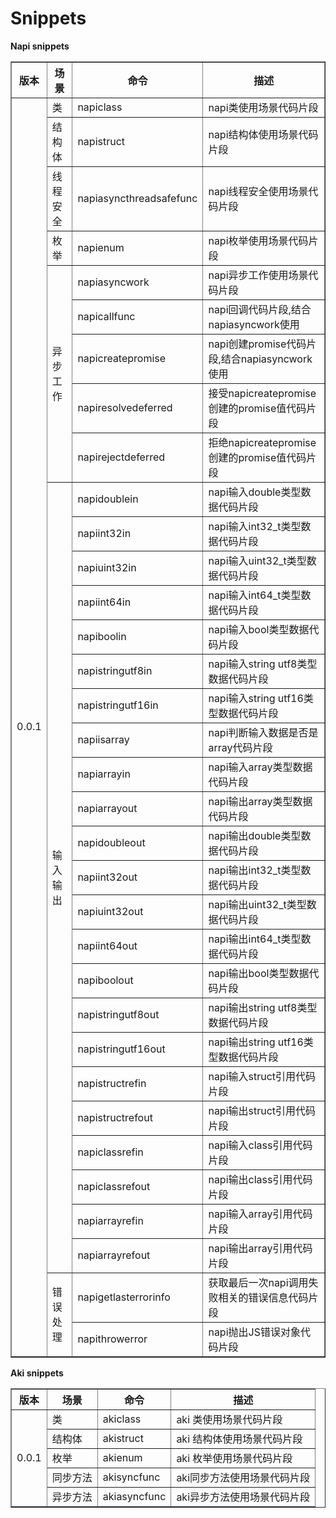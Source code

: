 # Snippets

**Napi snippets**

<table border="1">
  <tr>
    <th>版本</th>
    <th>场景</th>
    <th>命令</th>
    <th>描述</th>
  </tr>
  <tr>
    <td rowspan="34">0.0.1</td>
    <td>类</td>
    <td>napiclass</td>
    <td>napi类使用场景代码片段</td>
  </tr>
  <tr>
    <td>结构体</td>
    <td>napistruct</td>
    <td>napi结构体使用场景代码片段</td>
  </tr>
  <tr>
    <td>线程安全</td>
    <td>napiasyncthreadsafefunc</td>
    <td>napi线程安全使用场景代码片段</td>
  </tr>
  <tr>
    <td>枚举</td>
    <td>napienum</td>
    <td>napi枚举使用场景代码片段</td>
  </tr>
  <tr>
    <td rowspan="5">异步工作</td>
    <td>napiasyncwork</td>
    <td>napi异步工作使用场景代码片段</td>
  </tr>
  <tr>
    <td>napicallfunc</td>
    <td>napi回调代码片段,结合napiasyncwork使用</td>
  </tr>
  <tr>
    <td>napicreatepromise</td>
    <td>napi创建promise代码片段,结合napiasyncwork使用</td>
  </tr>
  <tr>
    <td>napiresolvedeferred</td>
    <td>接受napicreatepromise创建的promise值代码片段</td>
  </tr>
  <tr>
    <td>napirejectdeferred</td>
    <td>拒绝napicreatepromise创建的promise值代码片段</td>
  </tr>
  <tr>
    <td rowspan="23">输入输出</td>
    <td>napidoublein</td>
    <td>napi输入double类型数据代码片段</td>
  </tr>
  <tr>
    <td>napiint32in</td>
    <td>napi输入int32_t类型数据代码片段</td>
  </tr>
  <tr>
    <td>napiuint32in</td>
    <td>napi输入uint32_t类型数据代码片段</td>
  </tr>
  <tr>
    <td>napiint64in</td>
    <td>napi输入int64_t类型数据代码片段</td>
  </tr>
  <tr>
    <td>napiboolin</td>
    <td>napi输入bool类型数据代码片段</td>
  </tr>
  <tr>
    <td>napistringutf8in</td>
    <td>napi输入string utf8类型数据代码片段</td>
  </tr>
  <tr>
    <td>napistringutf16in</td>
    <td>napi输入string utf16类型数据代码片段</td>
  </tr>
  <tr>
    <td>napiisarray</td>
    <td>napi判断输入数据是否是array代码片段</td>
  </tr>
  <tr>
    <td>napiarrayin</td>
    <td>napi输入array类型数据代码片段</td>
  </tr>
  <tr>
    <td>napiarrayout</td>
    <td>napi输出array类型数据代码片段</td>
  </tr>
  <tr>
    <td>napidoubleout</td>
    <td>napi输出double类型数据代码片段</td>
  </tr>
  <tr>
    <td>napiint32out</td>
    <td>napi输出int32_t类型数据代码片段</td>
  </tr>
  <tr>
    <td>napiuint32out</td>
    <td>napi输出uint32_t类型数据代码片段</td>
  </tr>
  <tr>
    <td>napiint64out</td>
    <td>napi输出int64_t类型数据代码片段</td>
  </tr>
  <tr>
    <td>napiboolout</td>
    <td>napi输出bool类型数据代码片段</td>
  </tr>
  <tr>
    <td>napistringutf8out</td>
    <td>napi输出string utf8类型数据代码片段</td>
  </tr>
  <tr>
    <td>napistringutf16out</td>
    <td>napi输出string utf16类型数据代码片段</td>
  </tr>
  <tr>
    <td>napistructrefin</td>
    <td>napi输入struct引用代码片段</td>
  </tr>
  <tr>
    <td>napistructrefout</td>
    <td>napi输出struct引用代码片段</td>
  </tr>
  <tr>
    <td>napiclassrefin</td>
    <td>napi输入class引用代码片段</td>
  </tr>
  <tr>
    <td>napiclassrefout</td>
    <td>napi输出class引用代码片段</td>
  </tr>
  <tr>
    <td>napiarrayrefin</td>
    <td>napi输入array引用代码片段</td>
  </tr>
  <tr>
    <td>napiarrayrefout</td>
    <td>napi输出array引用代码片段</td>
  </tr>
  <tr>
    <td rowspan="2">错误处理</td>
    <td>napigetlasterrorinfo</td>
    <td>获取最后一次napi调用失败相关的错误信息代码片段</td>
  </tr>
  <tr>
    <td>napithrowerror</td>
    <td>napi抛出JS错误对象代码片段</td>
  </tr>
</table>


**Aki snippets**

<table border="1">
  <tr>
    <th>版本</th>
    <th>场景</th>
    <th>命令</th>
    <th>描述</th>
  </tr>
  <tr>
    <td rowspan="5">0.0.1</td>
    <td>类</td>
    <td>akiclass</td>
    <td>aki 类使用场景代码片段</td>
  </tr>
  <tr>
    <td>结构体</td>
    <td>akistruct</td>
    <td>aki 结构体使用场景代码片段</td>
  </tr>
  <tr>
    <td>枚举</td>
    <td>akienum</td>
    <td>aki 枚举使用场景代码片段</td>
  </tr>
  <tr>
    <td>同步方法</td>
    <td>akisyncfunc</td>
    <td>aki同步方法使用场景代码片段</td>
  </tr>
  <tr>
    <td>异步方法</td>
    <td>akiasyncfunc</td>
    <td>aki异步方法使用场景代码片段</td>
  </tr>
</table>